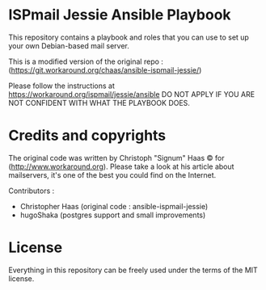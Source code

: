# ISPmail Jessie Ansible Playbook #

This repository contains a playbook and roles that you can use to set up your own Debian-based mail server.

This is a modified version of the original repo : (https://git.workaround.org/chaas/ansible-ispmail-jessie/)

Please follow the instructions at https://workaround.org/ispmail/jessie/ansible
DO NOT APPLY IF YOU ARE NOT CONFIDENT WITH WHAT THE PLAYBOOK DOES.

# Credits and copyrights #

The original code was written by Christoph "Signum" Haas © for (http://www.workaround.org).
Please take a look at his article about mailservers, it's one of the best you could find on the Internet.

Contributors :
- Christopher Haas (original code : ansible-ispmail-jessie)
- hugoShaka (postgres support and small improvements)

# License #

Everything in this repository can be freely used under the terms of the MIT license.

